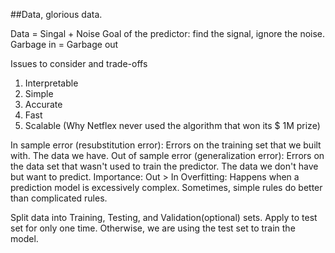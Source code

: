 ##Data, glorious data. 

Data = Singal + Noise
Goal of the predictor: find the signal, ignore the noise. 
Garbage in = Garbage out

Issues to consider and trade-offs

1. Interpretable
2. Simple
3. Accurate
4. Fast
5. Scalable (Why Netflex never used the algorithm that won its $ 1M prize)

In sample error (resubstitution error): Errors on the training set that we built with. The data we have.
Out of sample error (generalization error): Errors on the data set that wasn't used to train the predictor. The data we don't have but want to predict. 
Importance: Out > In
Overfitting: Happens when a prediction model is excessively complex. Sometimes, simple rules do better than complicated rules.

Split data into Training, Testing, and Validation(optional) sets. 
Apply to test set for only one time. Otherwise, we are using the test set to train the model. 
